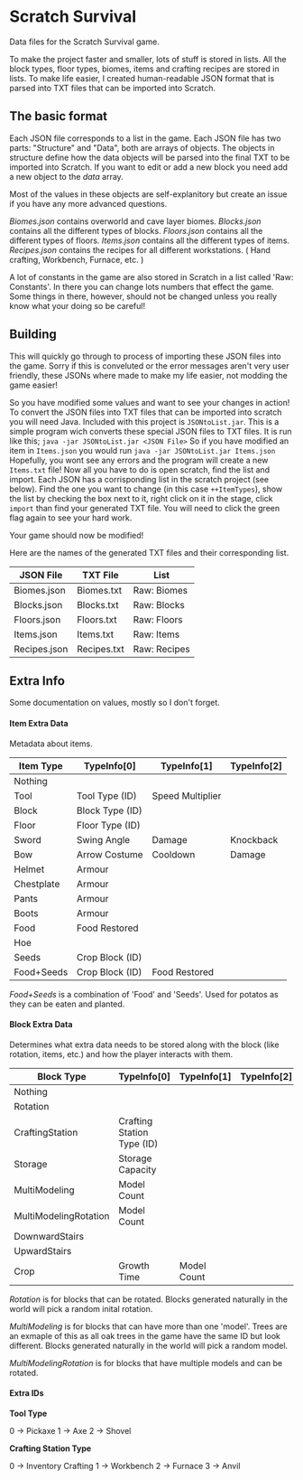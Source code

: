 # Scratch Survival
Data files for the Scratch Survival game.

To make the project faster and smaller, lots of stuff is stored in lists. All the block types, floor types, biomes, items and crafting recipes are stored in lists. To make life easier, I created human-readable JSON format that is parsed into TXT files that can be imported into Scratch.

## The basic format

Each JSON file corresponds to a list in the game. Each JSON file has two parts: "Structure" and "Data", both are arrays of objects. The objects in structure define how the data objects will be parsed into the final TXT to be imported into Scratch. If you want to edit or add a new block you need add a new object to the *data* array.

 Most of the values in these objects are self-explanitory but create an issue if you have any more advanced questions.

 *Biomes.json* contains overworld and cave layer biomes.
 *Blocks.json* contains all the different types of blocks.
 *Floors.json* contains all the different types of floors.
 *Items.json* contains all the different types of items.
 *Recipes.json* contains the recipes for all different workstations. ( Hand crafting, Workbench, Furnace, etc. )

A lot of constants in the game are also stored in Scratch in a list called 'Raw: Constants'. In there you can change lots numbers that effect the game. Some things in there, however, should not be changed unless you really know what your doing so be careful!

## Building

This will quickly go through to process of importing these JSON files into the game. Sorry if this is conveluted or the error messages aren't very user friendly, these JSONs where made to make my life easier, not modding the game easier!

So you have modified some values and want to see your changes in action! To convert the JSON files into TXT files that can be imported into scratch you will need Java. Included with this project is `JSONtoList.jar`. This is a simple program wich converts these special JSON files to TXT files. It is run like this;
`java -jar JSONtoList.jar <JSON File>`
So if you have modified an item in `Items.json` you would run
`java -jar JSONtoList.jar Items.json`
Hopefully, you wont see any errors and the program will create a new `Items.txt` file! Now all you have to do is open scratch, find the list and import. Each JSON has a corrisponding list in the scratch project (see below). Find the one you want to change (in this case `++ItemTypes`), show the list by checking the box next to it, right click on it in the stage, click `import` than find your generated TXT file. You will need to click the green flag again to see your hard work.

Your game should now be modified! 

Here are the names of the generated TXT files and their corresponding list.

| JSON File | TXT File | List
| ----------- | ----------- |  -----------
|Biomes.json|Biomes.txt|Raw: Biomes
|Blocks.json|Blocks.txt|Raw: Blocks
|Floors.json|Floors.txt|Raw: Floors
|Items.json|Items.txt|Raw: Items
|Recipes.json|Recipes.txt|Raw: Recipes

## Extra Info
Some documentation on values, mostly so I don't forget.


#### Item Extra Data

Metadata about items.

| Item Type | TypeInfo[0] | TypeInfo[1] | TypeInfo[2]
| ----------- | ----------- |  ----------- |  ----------- | 
|Nothing
|Tool|Tool Type (ID)|Speed Multiplier
|Block|Block Type (ID)
|Floor|Floor Type (ID) 
|Sword|Swing Angle|Damage|Knockback
|Bow|Arrow Costume|Cooldown|Damage
|Helmet|Armour
|Chestplate|Armour
|Pants|Armour
|Boots|Armour
|Food|Food Restored
|Hoe
|Seeds|Crop Block (ID)
|Food+Seeds|Crop Block (ID)|Food Restored

*Food+Seeds* is a combination of 'Food' and 'Seeds'. Used for potatos as they can be eaten and planted.

#### Block Extra Data
Determines what extra data needs to be stored along with the block (like rotation, items, etc.) and how the player interacts with them.

| Block Type | TypeInfo[0] | TypeInfo[1] | TypeInfo[2]
| ----------- | ----------- |  ----------- |  ----------- | 
|Nothing
|Rotation
|CraftingStation|Crafting Station Type (ID)
|Storage|Storage Capacity
|MultiModeling|Model Count
|MultiModelingRotation|Model Count| 
|DownwardStairs
|UpwardStairs
|Crop|Growth Time|Model Count

*Rotation* is for blocks that can be rotated. Blocks generated naturally in the world will pick a random inital rotation.

*MultiModeling* is for blocks that can have more than one 'model'. Trees are an exmaple of this as all oak trees in the game have the same ID but look different. Blocks generated naturally in the world will pick a random model.

*MultiModelingRotation* is for blocks that have multiple models and can be rotated.

#### Extra IDs

**Tool Type**

0 -> Pickaxe
1 -> Axe
2 -> Shovel

**Crafting Station Type**

0 -> Inventory Crafting
1 -> Workbench
2 -> Furnace
3 -> Anvil